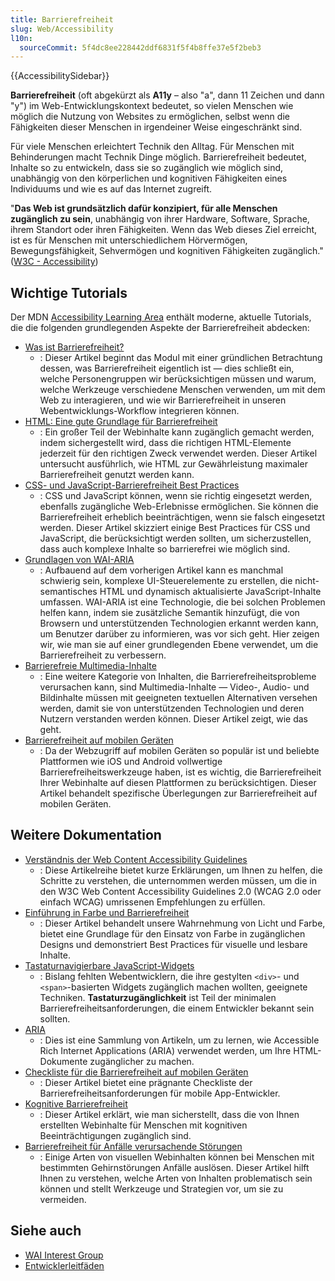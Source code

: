 ```yaml
---
title: Barrierefreiheit
slug: Web/Accessibility
l10n:
  sourceCommit: 5f4dc8ee228442ddf6831f5f4b8ffe37e5f2beb3
---
```


{{AccessibilitySidebar}}

**Barrierefreiheit** (oft abgekürzt als **A11y** – also "a", dann 11 Zeichen und dann "y") im Web-Entwicklungskontext bedeutet, so vielen Menschen wie möglich die Nutzung von Websites zu ermöglichen, selbst wenn die Fähigkeiten dieser Menschen in irgendeiner Weise eingeschränkt sind.

Für viele Menschen erleichtert Technik den Alltag. Für Menschen mit Behinderungen macht Technik Dinge möglich. Barrierefreiheit bedeutet, Inhalte so zu entwickeln, dass sie so zugänglich wie möglich sind, unabhängig von den körperlichen und kognitiven Fähigkeiten eines Individuums und wie es auf das Internet zugreift.

"**Das Web ist grundsätzlich dafür konzipiert, für alle Menschen zugänglich zu sein**, unabhängig von ihrer Hardware, Software, Sprache, ihrem Standort oder ihren Fähigkeiten. Wenn das Web dieses Ziel erreicht, ist es für Menschen mit unterschiedlichem Hörvermögen, Bewegungsfähigkeit, Sehvermögen und kognitiven Fähigkeiten zugänglich." ([W3C - Accessibility](https://www.w3.org/standards/webdesign/accessibility))

## Wichtige Tutorials

Der MDN [Accessibility Learning Area](/de/docs/Learn/Accessibility) enthält moderne, aktuelle Tutorials, die die folgenden grundlegenden Aspekte der Barrierefreiheit abdecken:

- [Was ist Barrierefreiheit?](/de/docs/Learn/Accessibility/What_is_accessibility)
  - : Dieser Artikel beginnt das Modul mit einer gründlichen Betrachtung dessen, was Barrierefreiheit eigentlich ist — dies schließt ein, welche Personengruppen wir berücksichtigen müssen und warum, welche Werkzeuge verschiedene Menschen verwenden, um mit dem Web zu interagieren, und wie wir Barrierefreiheit in unseren Webentwicklungs-Workflow integrieren können.
- [HTML: Eine gute Grundlage für Barrierefreiheit](/de/docs/Learn/Accessibility/HTML)
  - : Ein großer Teil der Webinhalte kann zugänglich gemacht werden, indem sichergestellt wird, dass die richtigen HTML-Elemente jederzeit für den richtigen Zweck verwendet werden. Dieser Artikel untersucht ausführlich, wie HTML zur Gewährleistung maximaler Barrierefreiheit genutzt werden kann.
- [CSS- und JavaScript-Barrierefreiheit Best Practices](/de/docs/Learn/Accessibility/CSS_and_JavaScript)
  - : CSS und JavaScript können, wenn sie richtig eingesetzt werden, ebenfalls zugängliche Web-Erlebnisse ermöglichen. Sie können die Barrierefreiheit erheblich beeinträchtigen, wenn sie falsch eingesetzt werden. Dieser Artikel skizziert einige Best Practices für CSS und JavaScript, die berücksichtigt werden sollten, um sicherzustellen, dass auch komplexe Inhalte so barrierefrei wie möglich sind.
- [Grundlagen von WAI-ARIA](/de/docs/Learn/Accessibility/WAI-ARIA_basics)
  - : Aufbauend auf dem vorherigen Artikel kann es manchmal schwierig sein, komplexe UI-Steuerelemente zu erstellen, die nicht-semantisches HTML und dynamisch aktualisierte JavaScript-Inhalte umfassen. WAI-ARIA ist eine Technologie, die bei solchen Problemen helfen kann, indem sie zusätzliche Semantik hinzufügt, die von Browsern und unterstützenden Technologien erkannt werden kann, um Benutzer darüber zu informieren, was vor sich geht. Hier zeigen wir, wie man sie auf einer grundlegenden Ebene verwendet, um die Barrierefreiheit zu verbessern.
- [Barrierefreie Multimedia-Inhalte](/de/docs/Learn/Accessibility/Multimedia)
  - : Eine weitere Kategorie von Inhalten, die Barrierefreiheitsprobleme verursachen kann, sind Multimedia-Inhalte — Video-, Audio- und Bildinhalte müssen mit geeigneten textuellen Alternativen versehen werden, damit sie von unterstützenden Technologien und deren Nutzern verstanden werden können. Dieser Artikel zeigt, wie das geht.
- [Barrierefreiheit auf mobilen Geräten](/de/docs/Learn/Accessibility/Mobile)
  - : Da der Webzugriff auf mobilen Geräten so populär ist und beliebte Plattformen wie iOS und Android vollwertige Barrierefreiheitswerkzeuge haben, ist es wichtig, die Barrierefreiheit Ihrer Webinhalte auf diesen Plattformen zu berücksichtigen. Dieser Artikel behandelt spezifische Überlegungen zur Barrierefreiheit auf mobilen Geräten.

## Weitere Dokumentation

- [Verständnis der Web Content Accessibility Guidelines](/de/docs/Web/Accessibility/Understanding_WCAG)
  - : Diese Artikelreihe bietet kurze Erklärungen, um Ihnen zu helfen, die Schritte zu verstehen, die unternommen werden müssen, um die in den W3C Web Content Accessibility Guidelines 2.0 (WCAG 2.0 oder einfach WCAG) umrissenen Empfehlungen zu erfüllen.
- [Einführung in Farbe und Barrierefreiheit](/de/docs/Web/Accessibility/Understanding_Colors_and_Luminance)
  - : Dieser Artikel behandelt unsere Wahrnehmung von Licht und Farbe, bietet eine Grundlage für den Einsatz von Farbe in zugänglichen Designs und demonstriert Best Practices für visuelle und lesbare Inhalte.
- [Tastaturnavigierbare JavaScript-Widgets](/de/docs/Web/Accessibility/Keyboard-navigable_JavaScript_widgets)
  - : Bislang fehlten Webentwicklern, die ihre gestylten `<div>`- und `<span>`-basierten Widgets zugänglich machen wollten, geeignete Techniken. **Tastaturzugänglichkeit** ist Teil der minimalen Barrierefreiheitsanforderungen, die einem Entwickler bekannt sein sollten.
- [ARIA](/de/docs/Web/Accessibility/ARIA)
  - : Dies ist eine Sammlung von Artikeln, um zu lernen, wie Accessible Rich Internet Applications (ARIA) verwendet werden, um Ihre HTML-Dokumente zugänglicher zu machen.
- [Checkliste für die Barrierefreiheit auf mobilen Geräten](/de/docs/Web/Accessibility/Mobile_accessibility_checklist)
  - : Dieser Artikel bietet eine prägnante Checkliste der Barrierefreiheitsanforderungen für mobile App-Entwickler.
- [Kognitive Barrierefreiheit](/de/docs/Web/Accessibility/Cognitive_accessibility)
  - : Dieser Artikel erklärt, wie man sicherstellt, dass die von Ihnen erstellten Webinhalte für Menschen mit kognitiven Beeinträchtigungen zugänglich sind.
- [Barrierefreiheit für Anfälle verursachende Störungen](/de/docs/Web/Accessibility/Seizure_disorders)
  - : Einige Arten von visuellen Webinhalten können bei Menschen mit bestimmten Gehirnstörungen Anfälle auslösen. Dieser Artikel hilft Ihnen zu verstehen, welche Arten von Inhalten problematisch sein können und stellt Werkzeuge und Strategien vor, um sie zu vermeiden.

## Siehe auch

- [WAI Interest Group](https://www.w3.org/WAI/about/groups/waiig/)
- [Entwicklerleitfäden](/de/docs/Web/Guide)
